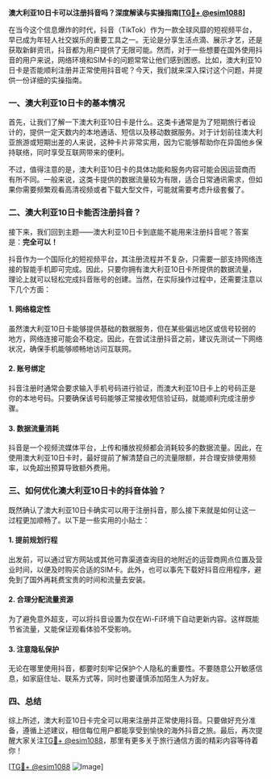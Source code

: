 **澳大利亚10日卡可以注册抖音吗？深度解读与实操指南[[TG💪+ @esim1088](https://t.me/s/esim1088)]**

在当今这个信息爆炸的时代，抖音（TikTok）作为一款全球风靡的短视频平台，早已成为年轻人社交娱乐的重要工具之一。无论是分享生活点滴、展示才艺，还是获取新鲜资讯，抖音都为用户提供了无限可能。然而，对于一些想要在国外使用抖音的用户来说，网络环境和SIM卡的问题常常让他们感到困惑。比如，澳大利亚10日卡是否能顺利注册并正常使用抖音呢？今天，我们就来深入探讨这个问题，并提供一份详细的实操指南。

### 一、澳大利亚10日卡的基本情况

首先，让我们了解一下澳大利亚10日卡是什么。这类卡通常是为了短期旅行者设计的，提供一定天数内的本地通话、短信以及移动数据服务。对于计划前往澳大利亚旅游或短期出差的人来说，这种卡片非常实用，因为它能够帮助你在异国他乡保持联络，同时享受互联网带来的便利。

不过，值得注意的是，澳大利亚10日卡的具体功能和服务内容可能会因运营商而有所不同。一般来说，这类卡提供的数据流量较为有限，适合日常通讯需求，但如果你需要频繁观看高清视频或者下载大型文件，可能就需要考虑升级套餐了。

### 二、澳大利亚10日卡能否注册抖音？

接下来，我们回到主题——澳大利亚10日卡到底能不能用来注册抖音呢？答案是：**完全可以！**

抖音作为一个国际化的短视频平台，其注册流程并不复杂，只需要一部支持网络连接的智能手机即可完成。因此，只要你拥有澳大利亚10日卡所提供的数据流量，理论上就可以轻松完成抖音账号的创建。当然，在实际操作过程中，还需要注意以下几个方面：

#### 1. 网络稳定性
虽然澳大利亚10日卡能够提供基础的数据服务，但在某些偏远地区或信号较弱的地方，网络连接可能会不稳定。因此，在尝试注册抖音之前，建议先测试一下网络状况，确保手机能够顺畅地访问互联网。

#### 2. 账号绑定
抖音注册时通常会要求输入手机号码进行验证，而澳大利亚10日卡上的号码正是你的本地号码。只要确保该号码能够正常接收短信验证码，就能顺利完成注册步骤。

#### 3. 数据流量消耗
抖音是一个视频流媒体平台，上传和播放视频都会消耗较多的数据流量。因此，在使用澳大利亚10日卡时，最好提前了解清楚自己的流量限额，并合理安排使用频率，以免超出预算导致额外费用。

### 三、如何优化澳大利亚10日卡的抖音体验？

既然确认了澳大利亚10日卡确实可以用于注册抖音，那么接下来就是如何让这一过程更加顺畅了。以下是一些实用的小贴士：

#### 1. 提前规划行程
出发前，可以通过官方网站或其他可靠渠道查询目的地附近的运营商网点位置及营业时间，以便及时购买合适的SIM卡。此外，也可以事先下载好抖音应用程序，避免到了国外再耗费宝贵的时间和流量去安装。

#### 2. 合理分配流量资源
为了避免意外超支，可以将抖音设置为仅在Wi-Fi环境下自动更新内容。这样既能节省流量，又能保证观看体验不受影响。

#### 3. 注意隐私保护
无论在哪里使用抖音，都要时刻牢记保护个人隐私的重要性。不要随意公开敏感信息，如家庭住址、联系方式等，同时也要谨慎添加陌生人为好友。

### 四、总结

综上所述，澳大利亚10日卡完全可以用来注册并正常使用抖音。只要做好充分准备，遵循上述建议，相信每位用户都能享受到愉快的海外抖音之旅。最后，再次提醒大家关注[TG💪+ @esim1088](https://t.me/s/esim1088)，那里有更多关于旅行通信方面的精彩内容等待着你！

[[TG💪+ @esim1088](https://t.me/s/esim1088) ![Image](https://i.postimg.cc/4NQfJmqS/Snipaste-2025-05-13-00-14-12.png)]